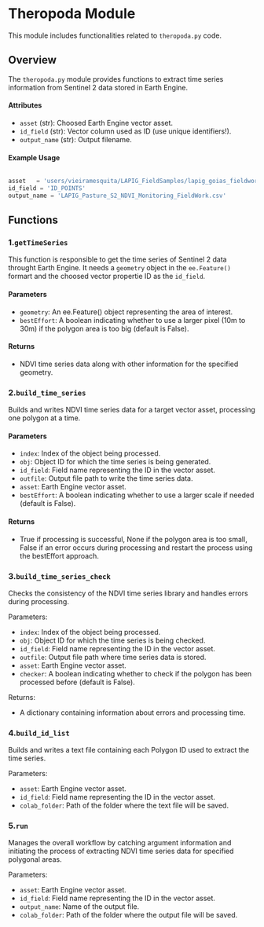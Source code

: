 
# Theropoda Module

This module includes functionalities related to `theropoda.py` code.

## Overview

The `theropoda.py` module provides functions to extract time series information from Sentinel 2 data stored in Earth Engine.

#### Attributes

- `asset` (str): Choosed Earth Engine vector asset.
- `id_field` (str): Vector column used as ID (use unique identifiers!).
- `output_name` (str): Output filename.

#### Example Usage

```python

asset	= 'users/vieiramesquita/LAPIG_FieldSamples/lapig_goias_fieldwork_2022_50m'
id_field = 'ID_POINTS'
output_name = 'LAPIG_Pasture_S2_NDVI_Monitoring_FieldWork.csv'
```

## Functions

### 1.`getTimeSeries`

This function is responsible to get the time series of Sentinel 2 data throught Earth Engine. It needs a `geometry` object in the `ee.Feature()` formart and the choosed vector propertie ID as the `id_field`.
  
#### Parameters
- `geometry`: An ee.Feature() object representing the area of interest.
- `bestEffort`: A boolean indicating whether to use a larger pixel (10m to 30m) if the polygon area is too big (default is False).
  
#### Returns
- NDVI time series data along with other information for the specified geometry.

### 2.`build_time_series`

Builds and writes NDVI time series data for a target vector asset, processing one polygon at a time.

#### Parameters
- `index`: Index of the object being processed.
- `obj`: Object ID for which the time series is being generated.
- `id_field`: Field name representing the ID in the vector asset.
- `outfile`: Output file path to write the time series data.
- `asset`: Earth Engine vector asset.
- `bestEffort`: A boolean indicating whether to use a larger scale if needed (default is False).

#### Returns
- True if processing is successful, None if the polygon area is too small, False if an error occurs during processing and restart the process using the bestEffort approach.

### 3.`build_time_series_check`

  Checks the consistency of the NDVI time series library and handles errors during processing.

  Parameters:
  - `index`: Index of the object being processed.
  - `obj`: Object ID for which the time series is being checked.
  - `id_field`: Field name representing the ID in the vector asset.
  - `outfile`: Output file path where time series data is stored.
  - `asset`: Earth Engine vector asset.
  - `checker`: A boolean indicating whether to check if the polygon has been processed before (default is False).
  
  Returns:
  - A dictionary containing information about errors and processing time.

### 4.`build_id_list`

  Builds and writes a text file containing each Polygon ID used to extract the time series.
  
  Parameters:
  - `asset`: Earth Engine vector asset.
  - `id_field`: Field name representing the ID in the vector asset.
  - `colab_folder`: Path of the folder where the text file will be saved.

### 5.`run`

  Manages the overall workflow by catching argument information and initiating the process of extracting NDVI time series data for specified polygonal areas.
  
  Parameters:
  - `asset`: Earth Engine vector asset.
  - `id_field`: Field name representing the ID in the vector asset.
  - `output_name`: Name of the output file.
  - `colab_folder`: Path of the folder where the output file will be saved.
